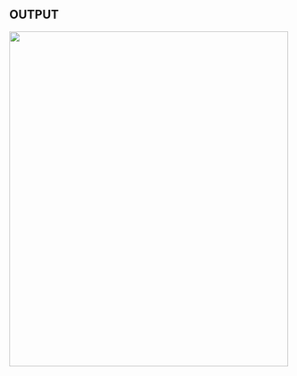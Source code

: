 ## OUTPUT

<img src="https://user-images.githubusercontent.com/58518192/103347165-6e525d80-4ac0-11eb-9011-755760d54438.png" width="500" height="600">
